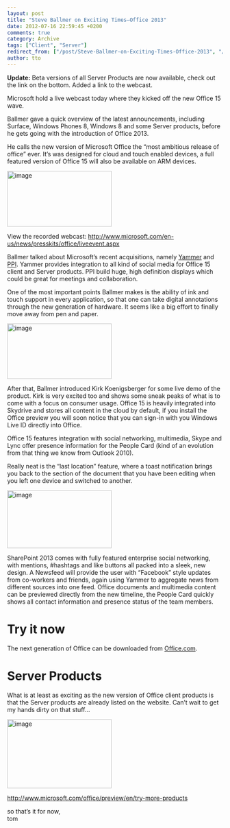 ```yaml
---
layout: post
title: "Steve Ballmer on Exciting Times–Office 2013"
date: 2012-07-16 22:59:45 +0200
comments: true
category: Archive
tags: ["Client", "Server"]
redirect_from: ["/post/Steve-Ballmer-on-Exciting-Times-Office-2013", "/post/steve-ballmer-on-exciting-times-office-2013"]
author: tto
---
```

<!-- more -->
<p><strong>Update:</strong> Beta versions of all Server Products are now available, check out the link on the bottom. Added a link to the webcast.</p>  <p>Microsoft hold a live webcast today where they kicked off the new Office 15 wave.</p>  <p>Ballmer gave a quick overview of the latest announcements, including Surface, Windows Phones 8, Windows 8 and some Server products, before he gets going with the introduction of Office 2013.</p>  <p>He calls the new version of Microsoft Office the “most ambitious release of office” ever. It’s was designed for cloud and touch enabled devices, a full featured version of Office 15 will also be available on ARM devices.</p>  <p><a href="/assets/archive/image_440.png"><img title="image" style="border-left-width: 0px; border-right-width: 0px; background-image: none; border-bottom-width: 0px; padding-top: 0px; padding-left: 0px; margin: 0px; display: inline; padding-right: 0px; border-top-width: 0px" border="0" alt="image" src="/assets/archive/image_thumb_438.png" width="244" height="130" /></a></p>  <p>View the recorded webcast: <a title="http://www.microsoft.com/en-us/news/presskits/office/liveevent.aspx" href="http://www.microsoft.com/en-us/news/presskits/office/liveevent.aspx">http://www.microsoft.com/en-us/news/presskits/office/liveevent.aspx</a></p>  <p>Ballmer talked about Microsoft’s recent acquisitions, namely <a href="http://www.microsoft.com/en-us/news/Press/2012/Jun12/06-25MSYammerPR.aspx" target="_blank">Yammer</a> and <a href="http://www.microsoft.com/en-us/news/Press/2012/Jul12/07-09TouchscreenPR.aspx" target="_blank">PPI</a>. Yammer provides integration to all kind of social media for Office 15 client and Server products. PPI build huge, high definition displays which could be great for meetings and collaboration.</p>  <p>One of the most important points Ballmer makes is the ability of ink and touch support in every application, so that one can take digital annotations through the new generation of hardware. It seems like a big effort to finally move away from pen and paper.</p>  <p><a href="/assets/archive/image_441.png"><img title="image" style="border-left-width: 0px; border-right-width: 0px; background-image: none; border-bottom-width: 0px; padding-top: 0px; padding-left: 0px; margin: 0px; display: inline; padding-right: 0px; border-top-width: 0px" border="0" alt="image" src="/assets/archive/image_thumb_439.png" width="244" height="129" /></a></p>  <p>After that, Ballmer introduced Kirk Koenigsberger for some live demo of the product. Kirk is very excited too and shows some sneak peaks of what is to come with a focus on consumer usage. Office 15 is heavily integrated into Skydrive and stores all content in the cloud by default, if you install the Office preview you will soon notice that you can sign-in with you Windows Live ID directly into Office.</p>  <p>Office 15 features integration with social networking, multimedia, Skype and Lync offer presence information for the People Card (kind of an evolution from that thing we know from Outlook 2010).</p>  <p>Really neat is the “last location” feature, where a toast notification brings you back to the section of the document that you have been editing when you left one device and switched to another.</p>  <p><a href="/assets/archive/image_442.png"><img title="image" style="border-left-width: 0px; border-right-width: 0px; background-image: none; border-bottom-width: 0px; padding-top: 0px; padding-left: 0px; margin: 0px; display: inline; padding-right: 0px; border-top-width: 0px" border="0" alt="image" src="/assets/archive/image_thumb_440.png" width="244" height="135" /></a></p>  <p>SharePoint 2013 comes with fully featured enterprise social networking, with mentions, #hashtags and like buttons all packed into a sleek, new design. A Newsfeed will provide the user with “Facebook” style updates from co-workers and friends, again using Yammer to aggregate news from different sources into one feed. Office documents and multimedia content can be previewed directly from the new timeline, the People Card quickly shows all contact information and presence status of the team members.</p>  <h1>Try it now</h1>  <p>The next generation of Office can be downloaded from <a href="http://www.microsoft.com/office/preview/en" target="_blank">Office.com</a>.</p>  <h1>Server Products</h1>  <p>What is at least as exciting as the new version of Office client products is that the Server products are already listed on the website. Can’t wait to get my hands dirty on that stuff… </p>  <p><a href="/assets/archive/image_443.png"><img title="image" style="border-left-width: 0px; border-right-width: 0px; background-image: none; border-bottom-width: 0px; padding-top: 0px; padding-left: 0px; margin: 0px; display: inline; padding-right: 0px; border-top-width: 0px" border="0" alt="image" src="/assets/archive/image_thumb_441.png" width="244" height="161" /></a></p>  <p><a href="http://www.microsoft.com/office/preview/en/try-more-products" target="_blank">http://www.microsoft.com/office/preview/en/try-more-products</a></p>  <p>so that’s it for now,    <br />tom</p>

